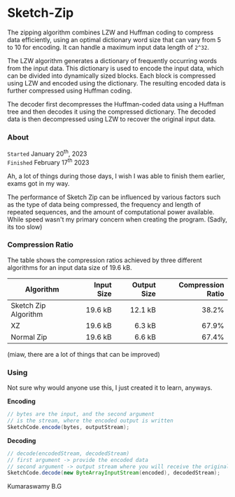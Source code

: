 # Sketch-Zip

The zipping algorithm combines LZW and Huffman coding to compress data efficiently, using an optimal dictionary word size that can vary from 5 to 10 for encoding. It can handle a maximum input data length of `2^32`.

The LZW algorithm generates a dictionary of frequently occurring words from the input data. This dictionary is used to encode the input data, which can be divided into dynamically sized blocks. Each block is compressed using LZW and encoded using the dictionary. The resulting encoded data is further compressed using Huffman coding.

The decoder first decompresses the Huffman-coded data using a Huffman tree and then decodes it using the compressed dictionary. The decoded data is then decompressed using LZW to recover the original input data.


### About

`Started` January 20<sup>th</sup>, 2023
<br>
`Finished` February 17<sup>th</sup> 2023

Ah, a lot of things during those days, I wish I was able to finish them earlier, exams got in my way.

The performance of Sketch Zip can be influenced by various factors such as the type of data being compressed, the frequency and length of repeated sequences, and the amount of computational power available. While speed wasn't my primary concern when creating the program. (Sadly, its too slow)

### Compression Ratio

The table shows the compression ratios achieved by three different algorithms for an input data size of 19.6 kB.

| Algorithm            | Input Size | Output Size | Compression Ratio |
|----------------------|-----------:|------------:|------------------:|
| Sketch Zip Algorithm |    19.6 kB |     12.1 kB |             38.2% |
| XZ                   |    19.6 kB |      6.3 kB |             67.9% |
| Normal Zip           |    19.6 kB |      6.6 kB |             67.4% |

(miaw, there are a lot of things that can be improved)

### Using

Not sure why would anyone use this, I just created it to learn, anyways.

**Encoding**

````java
// bytes are the input, and the second argument
// is the stream, where the encoded output is written
SketchCode.encode(bytes, outputStream);
````

**Decoding**

````java
// decode(encodedStream, decodedStream)
// first argument -> provide the encoded data
// second argument -> output stream where you will receive the original data
SketchCode.decode(new ByteArrayInputStream(encoded), decodedStream);
````

Kumaraswamy B.G
